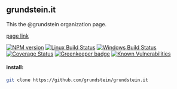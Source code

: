 ## grundstein.it

This the @grundstein organization page.

[page link](https://grundstein.it)

[![NPM version][npm-image]][npm-url]
[![Linux Build Status][travis-image]][travis-url]
[![Windows Build Status][appveyor-image]][appveyor-url]
[![Coverage Status][coveralls-image]][coveralls-url]
[![Greenkeeper badge][greenkeeper-image]][greenkeeper-url]
[![Known Vulnerabilities][snyk-image]][snyk-url]

#### install:
```bash
git clone https://github.com/grundstein/grundstein.it
```

[npm-image]: https://img.shields.io/npm/v/@grundstein/grundstein.it.svg
[npm-url]: https://www.npmjs.com/package/@grundstein/grundstein.it
[travis-image]: https://api.travis-ci.org/grundstein/grundstein.it.svg?branch=master
[travis-url]: https://travis-ci.org/grundstein/grundstein.it
[appveyor-image]: https://img.shields.io/appveyor/ci/grundstein/grundstein.it/master.svg
[appveyor-url]: https://ci.appveyor.com/project/grundstein/grundstein.it/branch/master
[coveralls-image]: https://coveralls.io/repos/github/grundstein/grundstein.it/badge.svg
[coveralls-url]: https://coveralls.io/github/grundstein/grundstein.it
[greenkeeper-image]: https://badges.greenkeeper.io/grundstein/grundstein.it.svg
[greenkeeper-url]: https://badges.greenkeeper.io/grundstein/grundstein.it.svg
[snyk-image]: https://snyk.io/test/github/grundstein/grundstein.it/badge.svg
[snyk-url]: https://snyk.io/test/github/grundstein/grundstein.it
